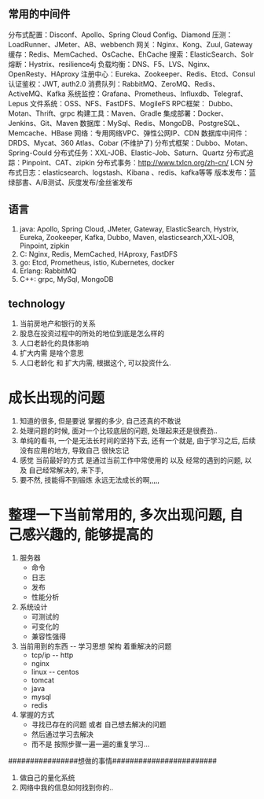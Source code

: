 ## 常用的中间件
分布式配置：Disconf、Apollo、Spring Cloud Config、Diamond
压测：LoadRunner、JMeter、AB、webbench
网关：Nginx、Kong、Zuul, Gateway
缓存：Redis、MemCached、OsCache、EhCache
搜索：ElasticSearch、Solr
熔断：Hystrix、resilience4j
负载均衡：DNS、F5、LVS、Nginx、OpenResty、HAproxy
注册中心：Eureka、Zookeeper、Redis、Etcd、Consul
认证鉴权：JWT, auth2.0
消费队列：RabbitMQ、ZeroMQ、Redis、ActiveMQ、Kafka
系统监控：Grafana、Prometheus、Influxdb、Telegraf、Lepus
文件系统：OSS、NFS、FastDFS、MogileFS
RPC框架： Dubbo、Motan、Thrift、grpc
构建工具：Maven、Gradle
集成部署：Docker、Jenkins、Git、Maven
数据库：MySql、Redis、MongoDB、PostgreSQL、Memcache、HBase
网络：专用网络VPC、弹性公网IP、CDN
数据库中间件：DRDS、Mycat、360 Atlas、Cobar (不维护了)
分布式框架：Dubbo、Motan、Spring-Could
分布式任务：XXL-JOB、Elastic-Job、Saturn、Quartz
分布式追踪：Pinpoint、CAT、zipkin
分布式事务：http://www.txlcn.org/zh-cn/ LCN
分布式日志：elasticsearch、logstash、Kibana 、redis、kafka等等
版本发布：蓝绿部書、A/B测试、灰度发布/金丝雀发布

## 语言
1. java: Apollo, Spring Cloud, JMeter, Gateway, ElasticSearch, Hystrix, Eureka, Zookeeper, Kafka, Dubbo, Maven, elasticsearch,XXL-JOB, Pinpoint, zipkin
2. C: Nginx, Redis, MemCached, HAproxy, FastDFS
3. go: Etcd, Prometheus, istio, Kubernetes, docker
4. Erlang: RabbitMQ
5. C++: grpc, MySql, MongoDB

## technology


1. 当前房地产和银行的关系
2. 股息在投资过程中的所处的地位到底是怎么样的
3. 人口老龄化的具体影响
4. 扩大内需 是啥个意思
5. 人口老龄化 和 扩大内需, 根据这个, 可以投资什么.


# 成长出现的问题
1. 知道的很多, 但是要说 掌握的多少, 自己还真的不敢说
2. 处理问题的时候, 面对一个比较底层的问题, 处理起来还是很费劲..
3. 单纯的看书, 一个是无法长时间的坚持下去, 还有一个就是, 由于学习之后, 后续没有应用的地方, 导致自己 很快忘记
4. 感觉 当前最好的方式 是通过当前工作中常使用的 以及 经常的遇到的问题, 以及 自己经常解决的, 来下手, 
5. 要不然, 技能得不到锻炼 永远无法成长的啊,,,,,

# 整理一下当前常用的, 多次出现问题, 自己感兴趣的, 能够提高的
1. 服务器
   - 命令
   - 日志
   - 发布
   - 性能分析
2. 系统设计
   - 可测试的
   - 可变化的
   - 兼容性强得
3. 当前用到的东西 -- 学习思想 架构 着重解决的问题
   - tcp/ip -- http
   - nginx
   - linux -- centos
   - tomcat
   - java
   - mysql
   - redis
4. 掌握的方式
   - 寻找已存在的问题 或者 自己想去解决的问题
   - 然后通过学习去解决
   - 而不是 按照步骤一遍一遍的重复学习...

################想做的事情########################
1. 做自己的量化系统
2. 网络中我的信息如何找到你的..